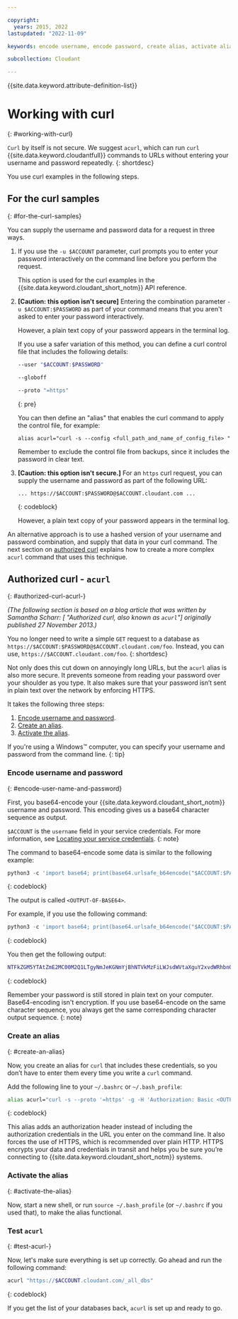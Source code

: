 ```yaml
---

copyright:
  years: 2015, 2022
lastupdated: "2022-11-09"

keywords: encode username, encode password, create alias, activate alias, test acurl, acurl

subcollection: Cloudant

---
```


{{site.data.keyword.attribute-definition-list}}

# Working with curl
{: #working-with-curl}

`Curl` by itself is not secure. We suggest `acurl`, which can run `curl` {{site.data.keyword.cloudantfull}} commands to URLs without entering your username and password repeatedly.
{: shortdesc}

You use curl examples in the following steps. 

## For the curl samples
{: #for-the-curl-samples}

You can supply the username and password data for a request in three ways.

1.	If you use the `-u $ACCOUNT` parameter, curl prompts you to enter your password interactively on the command line before you perform the request.

	This option is used for the curl examples in the {{site.data.keyword.cloudant_short_notm}} API reference.

2.	**[Caution: this option isn't secure]** Entering the combination parameter `-u $ACCOUNT:$PASSWORD` as part of your command means that you aren't asked to enter your password interactively.

	However,
	a plain text copy of your password appears in the terminal log.

	If you use a safer variation of this method, you can define a curl control file
	that includes the following details:

	```sh
	--user "$ACCOUNT:$PASSWORD"

	--globoff

	--proto "=https"
	```
	{: pre}

	You can then define an "alias" that enables the curl command to apply the control file,
	for example:

	`alias acurl="curl -s --config <full_path_and_name_of_config_file> "`

	Remember to exclude the control file from backups,
	since it includes the password in clear text.

3.	**[Caution: this option isn't secure.]** For an `https` curl request, you can supply the username and password as part of the following URL:

    ```http
	... https://$ACCOUNT:$PASSWORD@$ACCOUNT.cloudant.com ...
	```
	{: codeblock}

	However, a plain text copy of your password appears in the terminal log.

An alternative approach is to use a hashed version of your username and password combination,
and supply that data in your curl command.
The next section on [authorized curl](#authorized-curl-acurl-)
explains how to create a more complex `acurl` command that uses this technique.

## Authorized curl - `acurl`
{: #authorized-curl-acurl-}

*(The following section is based on a blog article that was written by Samantha Scharr: [
"Authorized curl, also known as `acurl`"] originally published 27 November 2013.)*


You no longer need to write a simple `GET` request to a database as
`https://$ACCOUNT:$PASSWORD@$ACCOUNT.cloudant.com/foo`. Instead, you can use, `https://$ACCOUNT.cloudant.com/foo`.
{: shortdesc}

Not only does this cut down on annoyingly long URLs,
but the `acurl` alias is also more secure.
It prevents someone from reading your password over your shoulder as you type.
It also makes sure that your password isn’t sent in plain text over the network by enforcing HTTPS.

It takes the following three steps:

1.	[Encode username and password](#encode-user-name-and-password).
2.	[Create an alias](#create-an-alias).
3.	[Activate the alias](#activate-the-alias).

If you're using a Windows&trade; computer, you can specify your username and password from the command line.
{: tip}

### Encode username and password
{: #encode-user-name-and-password}

First, you base64-encode your {{site.data.keyword.cloudant_short_notm}} username and password.
This encoding gives us a base64 character sequence as output.

`$ACCOUNT` is the `username` field in your service credentials. For more information, see [Locating your service credentials](/docs/Cloudant?topic=Cloudant-locating-your-service-credentials).
{: note}

The command to base64-encode some data is similar to the following example:

```python
python3 -c 'import base64; print(base64.urlsafe_b64encode("$ACCOUNT:$PASSWORD".encode("utf-8")).decode("utf-8"))'
```
{: codeblock}

The output is called `<OUTPUT-OF-BASE64>`.

For example,
if you use the following command:

```python
python3 -c 'import base64; print(base64.urlsafe_b64encode("$ACCOUNT:$PASSWORD".encode("utf-8")).decode("utf-8"))'
```
{: codeblock}

You then get the following output:

```sh
NTFkZGM5YTAtZmE2MC00M2Q1LTgyNmJeKGNmYjBhNTVkMzFiLWJsdWVtaXguY2xvdWRhbnQuY29tOjY4ODIyZGQ5YTU5YzNhZjA1NDY5YzRhMGRjODUzZjVhYjQzMmQxMDI0NTFiNTQ0ZTUxZjA5MjkwODU2NDcxNWM=
```
{: codeblock}

Remember your password is still stored in plain text on your computer. Base64-encoding isn't encryption. If you use base64-encode on the same character sequence, you always get the same corresponding character output sequence.
{: note}

### Create an alias
{: #create-an-alias}

Now, you create an alias for `curl` that includes these credentials, so you don’t have to enter them every time you write a `curl` command.

Add the following line to your `~/.bashrc` or `~/.bash_profile`:

```sh
alias acurl="curl -s --proto '=https' -g -H 'Authorization: Basic <OUTPUT-OF-BASE64>'"
```
{: codeblock}

This alias adds an authorization header instead of including the
authorization credentials in the URL you enter on the command line.
It also forces the use of HTTPS, which is recommended over plain HTTP. HTTPS encrypts your data and credentials in transit and helps you be sure you’re connecting to {{site.data.keyword.cloudant_short_notm}} systems.

### Activate the alias
{: #activate-the-alias}

Now, start a new shell, or run `source ~/.bash_profile` (or `~/.bashrc` if you used that), to make the alias functional.

### Test `acurl`
{: #test-acurl-}

Now, let's make sure everything is set up correctly.
Go ahead and run the following command:

```sh
acurl "https://$ACCOUNT.cloudant.com/_all_dbs"
```
{: codeblock}

If you get the list of your databases back, `acurl` is set up and ready to go.
